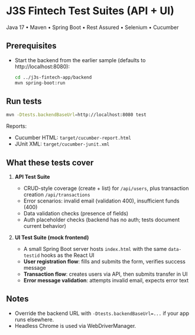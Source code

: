 # J3S Fintech Test Suites (API + UI)
Java 17 • Maven • Spring Boot • Rest Assured • Selenium • Cucumber

## Prerequisites
- Start the backend from the earlier sample (defaults to http://localhost:8080):
  ```bash
  cd ../j3s-fintech-app/backend
  mvn spring-boot:run
  ```

## Run tests
```bash
mvn -Dtests.backendBaseUrl=http://localhost:8080 test
```

Reports:
- Cucumber HTML: `target/cucumber-report.html`
- JUnit XML: `target/cucumber-junit.xml`

## What these tests cover
1. **API Test Suite**
   - CRUD-style coverage (create + list) for `/api/users`, plus transaction creation `/api/transactions`
   - Error scenarios: invalid email (validation 400), insufficient funds (400)
   - Data validation checks (presence of fields)
   - Auth placeholder checks (backend has no auth; tests document current behavior)

2. **UI Test Suite (mock frontend)**
   - A small Spring Boot server hosts `index.html` with the same `data-testid` hooks as the React UI
   - **User registration flow**: fills and submits the form, verifies success message
   - **Transaction flow**: creates users via API, then submits transfer in UI
   - **Error message validation**: attempts invalid email, expects error text

## Notes
- Override the backend URL with `-Dtests.backendBaseUrl=...` if your app runs elsewhere.
- Headless Chrome is used via WebDriverManager.